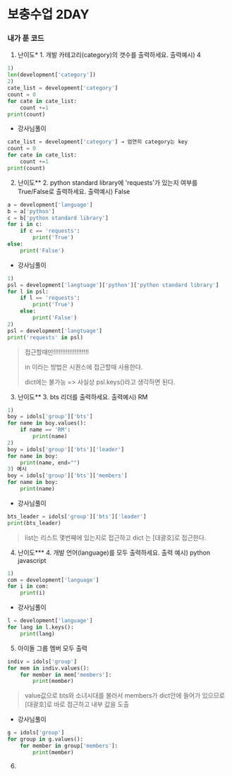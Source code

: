# 보충수업 2DAY

### 내가 푼 코드

1. 난이도* 1. 개발 카테고리(category)의 갯수를 출력하세요.
   출력예시) 4

```python
1)
len(development['category'])
2)
cate_list = development['category']
count = 0
for cate in cate_list:
    count +=1
print(count)
```

- 강사님풀이

```python
cate_list = development['category'] → 엄연히 category는 key
count = 0
for cate in cate_list:
    count +=1
print(count)
```



2. 난이도** 2. python standard library에 'requests'가 있는지 여부를 True/False로 출력하세요.
   출력예시) False

```python
a = development['language']
b = a['python']
c = b['python standard library']
for i in c:
    if c == 'requests':
        print('True')
else:
    print('False')
```

- 강사님풀이

```python
1)
psl = development['langtuage']['python']['python standard library']
for l in psl:
    if l == 'requests':
        print('True')
    else:
        print('False')
2)
psl = development['langtuage']
print('requests' in psl)  
```

> 접근할때만!!!!!!!!!!!!!!!!!!!!
>
> in 이라는 방법은 시퀀스에 접근할때 사용한다. 
>
> dict에는 불가능 => 사실상 psl.keys()라고 생각하면 된다.

3. 난이도** 3. bts 리더를 출력하세요.
   출력예시) RM

```python
1)
boy = idols['group']['bts']
for name in boy.values():
    if name == 'RM':
        print(name)
2)
boy = idols['group']['bts']['leader']
for name in boy:
    print(name, end="")
3) 예시
boy = idols['group']['bts']['members']
for name in boy:
    print(name)
```

- 강사님풀이

```python
bts_leader = idols['group']['bts']['leader']
print(bts_leader)
```

> list는 리스트 몇번째에 있는지로 접근하고 dict 는 [대괄호]로 접근한다.

4. 난이도*** 4. 개발 언어(language)를 모두 출력하세요.
   출력 예시)  python
                       javascript

```python
1)
com = development['language']
for i in com:
    print(i)
```

- 강사님풀이

```python
l = development['language']
for lang in l.keys():
    print(lang)
```



5.  아이돌 그룹 멤버 모두 출력

```python
indiv = idols['group']
for mem in indiv.values():
    for member in mem['members']:
        print(member)
```

> value값으로 bts와 소녀시대를 불러서 members가 dict안에 들어가 있으므로 [대괄호]로 바로 접근하고 내부 값을 도출

- 강사님풀이

```python
g = idols['group']
for group in g.values():
    for member in group['members']:
        print(member)
```



6.  
